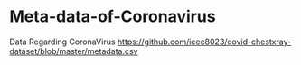 # Meta-data-of-Coronavirus
Data Regarding CoronaVirus
https://github.com/ieee8023/covid-chestxray-dataset/blob/master/metadata.csv
